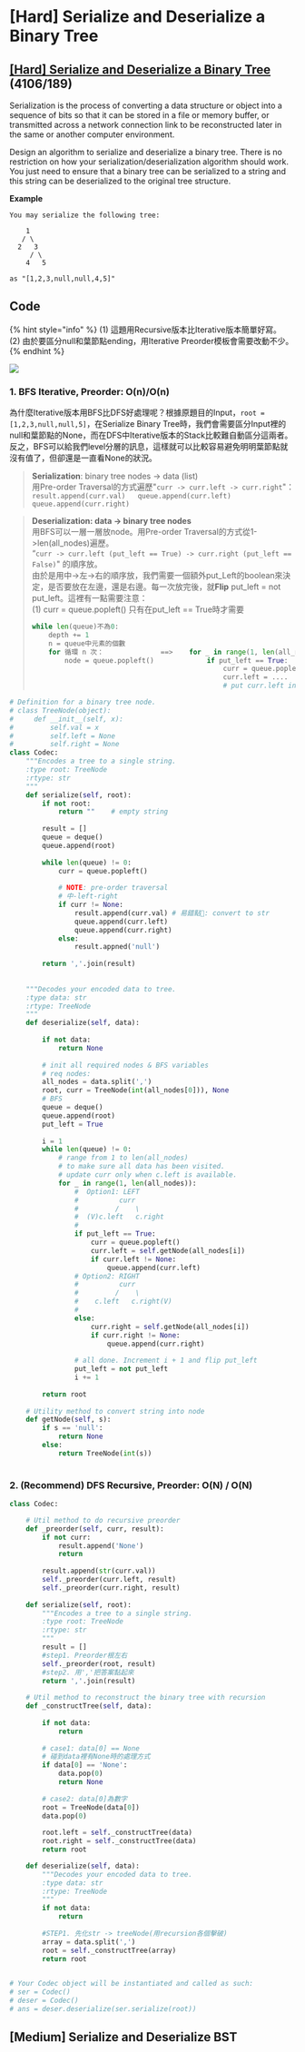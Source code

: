 # \[Hard\] Serialize and Deserialize a Binary Tree

## [\[Hard\] Serialize and Deserialize a Binary Tree](https://leetcode.com/problems/serialize-and-deserialize-binary-tree/)        \(4106/189\)

Serialization is the process of converting a data structure or object into a sequence of bits so that it can be stored in a file or memory buffer, or transmitted across a network connection link to be reconstructed later in the same or another computer environment.

Design an algorithm to serialize and deserialize a binary tree. There is no restriction on how your serialization/deserialization algorithm should work. You just need to ensure that a binary tree can be serialized to a string and this string can be deserialized to the original tree structure.

**Example**

```text
You may serialize the following tree:

    1
   / \
  2   3
     / \
    4   5

as "[1,2,3,null,null,4,5]"
```

## Code

{% hint style="info" %}
\(1\) 這題用Recursive版本比Iterative版本簡單好寫。  
\(2\) 由於要區分null和葉節點ending，用Iterative Preorder模板會需要改動不少。
{% endhint %}

![](../../.gitbook/assets/serialize-and-deserialize_binarytree.jpg)

### 1. BFS Iterative, Preorder: O\(n\)/O\(n\)

為什麼Iterative版本用BFS比DFS好處理呢？根據原題目的Input，`root = [1,2,3,null,null,5]`，在Serialize Binary Tree時，我們會需要區分Input裡的null和葉節點的None，而在DFS中Iterative版本的Stack比較難自動區分這兩者。反之，BFS可以給我們level分層的訊息，這樣就可以比較容易避免明明葉節點就沒有值了，但卻還是一直看None的狀況。

> **Serialization**: binary tree nodes -&gt; data \(list\)  
> 用Pre-order Traversal的方式遍歷"`curr -> curr.left -> curr.right`"：  
> `result.append(curr.val)  
> queue.append(curr.left)  
> queue.append(curr.right)`

> **Deserialization: data -&gt; binary tree nodes**  
> 用BFS可以一層一層放node。用Pre-order Traversal的方式從1-&gt;len\(all\_nodes\)遍歷。  
> “`curr -> curr.left (put_left == True) -> curr.right (put_left == False)`" 的順序放。  
> 由於是用中-&gt;左-&gt;右的順序放，我們需要一個額外put\_Left的boolean來決定，是否要放在左邊，還是右邊。每一次放完後，就**Flip** put\_left = not put\_left。這裡有一點需要注意：  
> \(1\) curr = queue.popleft\(\) 只有在put\_left == True時才需要
>
> ```python
> while len(queue)不為0:
>     depth += 1
>     n = queue中元素的個數
>     for 循環 n 次：              ==>    for _ in range(1, len(all_nodes))
>         node = queue.popleft()             if put_left == True: 
>                                                curr = queue.popleft()
>                                                curr.left = ....
>                                                # put curr.left into the queue
> ```

```python
# Definition for a binary tree node.
# class TreeNode(object):
#     def __init__(self, x):
#         self.val = x
#         self.left = None
#         self.right = None
class Codec:
    """Encodes a tree to a single string.
    :type root: TreeNode
    :rtype: str
    """
    def serialize(self, root):
        if not root:
            return ""    # empty string
        
        result = []
        queue = deque()
        queue.append(root)
        
        while len(queue) != 0:
            curr = queue.popleft()
            
            # NOTE: pre-order traversal
            # 中-left-right
            if curr != None:
                result.append(curr.val) # 易錯點: convert to str 
                queue.append(curr.left)
                queue.append(curr.right)
            else:
                result.appned('null')
        
        return ','.join(result)
    
    
    """Decodes your encoded data to tree.        
    :type data: str
    :rtype: TreeNode
    """
    def deserialize(self, data):
        
        if not data:
            return None
        
        # init all required nodes & BFS variables
        # req nodes:
        all_nodes = data.split(',')
        root, curr = TreeNode(int(all_nodes[0])), None
        # BFS
        queue = deque()
        queue.append(root)
        put_left = True
        
        i = 1
        while len(queue) != 0:
            # range from 1 to len(all_nodes) 
            # to make sure all data has been visited.
            # update curr only when c.left is available. 
            for _ in range(1, len(all_nodes)):
                #  Option1: LEFT
                #          curr
                #         /    \
                #  (V)c.left   c.right
                #
                if put_left == True:
                    curr = queue.popleft()
                    curr.left = self.getNode(all_nodes[i])
                    if curr.left != None:
                        queue.append(curr.left)
                # Option2: RIGHT
                #          curr
                #         /    \
                #    c.left   c.right(V)
                #                
                else:
                    curr.right = self.getNode(all_nodes[i])
                    if curr.right != None:
                        queue.append(curr.right)
                
                # all done. Increment i + 1 and flip put_left 
                put_left = not put_left
                i += 1
            
        return root
    
    # Utility method to convert string into node        
    def getNode(self, s):
        if s == 'null':
            return None
        else:
            return TreeNode(int(s))
                
```

### 2. \(Recommend\) DFS Recursive, Preorder:     O\(N\) / O\(N\)

```python
class Codec:

    # Util method to do recursive preorder
    def _preorder(self, curr, result):
        if not curr:
            result.append('None')
            return
        
        result.append(str(curr.val))
        self._preorder(curr.left, result)
        self._preorder(curr.right, result)
    
    def serialize(self, root):
        """Encodes a tree to a single string.
        :type root: TreeNode
        :rtype: str
        """
        result = []
        #step1. Preorder根左右
        self._preorder(root, result)
        #step2. 用','把答案黏起來
        return ','.join(result)
        
    # Util method to reconstruct the binary tree with recursion        
    def _constructTree(self, data):
        
        if not data:
            return
            
        # case1: data[0] == None
        # 碰到data裡有None時的處理方式
        if data[0] == 'None':
            data.pop(0)
            return None
        
        # case2: data[0]為數字
        root = TreeNode(data[0])
        data.pop(0)
        
        root.left = self._constructTree(data)
        root.right = self._constructTree(data)     
        return root

    def deserialize(self, data):
        """Decodes your encoded data to tree.
        :type data: str
        :rtype: TreeNode
        """
        if not data:
            return
        
        #STEP1. 先化str -> treeNode(用recursion各個擊破)
        array = data.split(',')
        root = self._constructTree(array)
        return root
        

# Your Codec object will be instantiated and called as such:
# ser = Codec()
# deser = Codec()
# ans = deser.deserialize(ser.serialize(root))
```

## \[Medium\] Serialize and Deserialize BST

